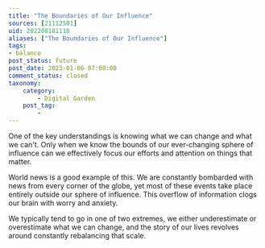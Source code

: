 ```yaml
---
title: "The Boundaries of Our Influence"
sources: [21112501]
uid: 202208181110
aliases: ["The Boundaries of Our Influence"]
tags:
- balance
post_status: future
post_date: 2023-01-06 07:00:00
comment_status: closed
taxonomy:
    category:
        - Digital Garden
    post_tag:
        - 
---
```


One of the key understandings is knowing what we can change and what we can't. Only when we know the bounds of our ever-changing sphere of influence can we effectively focus our efforts and attention on things that matter.

World news is a good example of this. We are constantly bombarded with news from every corner of the globe, yet most of these events take place entirely outside our sphere of influence. This overflow of information clogs our brain with worry and anxiety. 

We typically tend to go in one of two extremes, we either underestimate or overestimate what we can change, and the story of our lives revolves around constantly rebalancing that scale.
